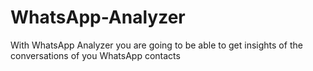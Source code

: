 # WhatsApp-Analyzer
With WhatsApp Analyzer you are going to be able to get insights of the conversations of you WhatsApp contacts
